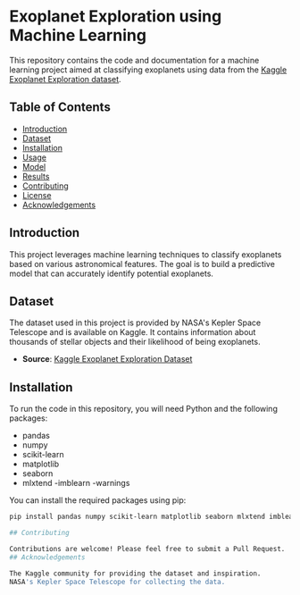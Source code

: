 # Exoplanet Exploration using Machine Learning

This repository contains the code and documentation for a machine learning project aimed at classifying exoplanets using data from the [Kaggle Exoplanet Exploration dataset](https://www.kaggle.com/code/nageshsingh/exoplanet-exploration-using-ml).

## Table of Contents
- [Introduction](#introduction)
- [Dataset](#dataset)
- [Installation](#installation)
- [Usage](#usage)
- [Model](#model)
- [Results](#results)
- [Contributing](#contributing)
- [License](#license)
- [Acknowledgements](#acknowledgements)

## Introduction
This project leverages machine learning techniques to classify exoplanets based on various astronomical features. The goal is to build a predictive model that can accurately identify potential exoplanets.

## Dataset
The dataset used in this project is provided by NASA's Kepler Space Telescope and is available on Kaggle. It contains information about thousands of stellar objects and their likelihood of being exoplanets.

- **Source**: [Kaggle Exoplanet Exploration Dataset](https://www.kaggle.com/code/nageshsingh/exoplanet-exploration-using-ml)

## Installation
To run the code in this repository, you will need Python and the following packages:
- pandas
- numpy
- scikit-learn
- matplotlib
- seaborn
- mlxtend
-imblearn
-warnings


You can install the required packages using pip:
```bash
pip install pandas numpy scikit-learn matplotlib seaborn mlxtend imblearn warnings

## Contributing

Contributions are welcome! Please feel free to submit a Pull Request.
## Acknowledgements

The Kaggle community for providing the dataset and inspiration.
NASA's Kepler Space Telescope for collecting the data.
